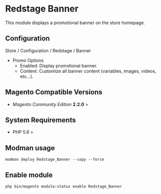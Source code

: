 # Redstage Banner

This module displays a promotional banner on the store homepage.

## Configuration

Store / Configuration / Redstage / Banner
* Promo Options
    * Enabled: Display promotional banner.
    * Content: Customize all banner content (variables, images, videos, etc...).

## Magento Compatible Versions

* *Magento Community Edition* **2.2.0** >

## System Requirements

* PHP 5.6 >

## Modman usage

`modman deploy Redstage_Banner --copy --force`

## Enable module

`php bin/magento module:status enable Redstage_Banner`
